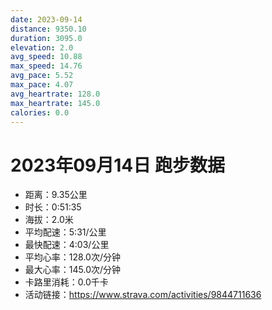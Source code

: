 ```yaml
---
date: 2023-09-14
distance: 9350.10
duration: 3095.0
elevation: 2.0
avg_speed: 10.88
max_speed: 14.76
avg_pace: 5.52
max_pace: 4.07
avg_heartrate: 128.0
max_heartrate: 145.0
calories: 0.0
---
```


# 2023年09月14日 跑步数据

- 距离：9.35公里
- 时长：0:51:35
- 海拔：2.0米
- 平均配速：5:31/公里
- 最快配速：4:03/公里
- 平均心率：128.0次/分钟
- 最大心率：145.0次/分钟
- 卡路里消耗：0.0千卡
- 活动链接：https://www.strava.com/activities/9844711636
